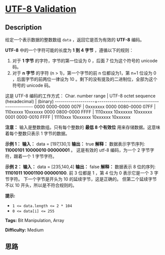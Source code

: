 # [UTF-8 Validation][title]

## Description

给定一个表示数据的整数数组 `data` ，返回它是否为有效的 **UTF-8** 编码。

**UTF-8** 中的一个字符可能的长度为 **1 到 4 字节** ，遵循以下的规则：

  1. 对于 **1 字节**  的字符，字节的第一位设为 0 ，后面 7 位为这个符号的 unicode 码。
  2. 对于 **n 字节**  的字符 (n > 1)，第一个字节的前 n 位都设为1，第 n+1 位设为 0 ，后面字节的前两位一律设为 10 。剩下的没有提及的二进制位，全部为这个符号的 unicode 码。

这是 UTF-8 编码的工作方式：
               Char. number range  |        UTF-8 octet sequence          (hexadecimal)    |              (binary)       --------------------+---------------------------------------------       0000 0000-0000 007F | 0xxxxxxx       0000 0080-0000 07FF | 110xxxxx 10xxxxxx       0000 0800-0000 FFFF | 1110xxxx 10xxxxxx 10xxxxxx       0001 0000-0010 FFFF | 11110xxx 10xxxxxx 10xxxxxx 10xxxxxx    

**注意：** 输入是整数数组。只有每个整数的 **最低 8 个有效位** 用来存储数据。这意味着每个整数只表示 1 字节的数据。



**示例 1：**
            **输入：** data = [197,130,1]    **输出：** true    **解释：** 数据表示字节序列: **11000101 10000010 00000001** 。    这是有效的 utf-8 编码，为一个 2 字节字符，跟着一个 1 字节字符。    

**示例 2：**
            **输入：** data = [235,140,4]    **输出：** false    **解释：** 数据表示 8 位的序列: **11101011 10001100 00000100**.    前 3 位都是 1 ，第 4 位为 0 表示它是一个 3 字节字符。    下一个字节是开头为 10 的延续字节，这是正确的。    但第二个延续字节不以 10 开头，所以是不符合规则的。    



**提示:**

  * `1 <= data.length <= 2 * 104`
  * `0 <= data[i] <= 255`


**Tags:** Bit Manipulation, Array

**Difficulty:** Medium

## 思路

[title]: https://leetcode-cn.com/problems/utf-8-validation
